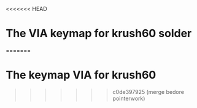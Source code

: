 <<<<<<< HEAD
# The VIA keymap for krush60 solder
=======
# The keymap VIA for krush60
>>>>>>> c0de397925 (merge bedore pointerwork)

